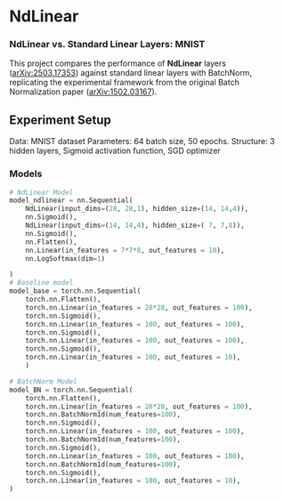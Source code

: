 # NdLinear
### NdLinear vs. Standard Linear Layers: MNIST 

This project compares the performance of **NdLinear** layers ([arXiv:2503.17353](https://arxiv.org/abs/2503.17353)) against standard linear layers with BatchNorm, replicating the experimental framework from the original Batch Normalization paper ([arXiv:1502.03167](https://arxiv.org/abs/1502.03167)).

## Experiment Setup
Data: MNIST dataset
Parameters: 64 batch size, 50 epochs.
Structure: 3 hidden layers, Sigmoid activation function, SGD optimizer

### Models
```python
# NdLinear Model
model_ndlinear = nn.Sequential(
    NdLinear(input_dims=(28, 28,1), hidden_size=(14, 14,4)),
    nn.Sigmoid(),
    NdLinear(input_dims=(14, 14,4), hidden_size=( 7, 7,8)),
    nn.Sigmoid(),
    nn.Flatten(),
    nn.Linear(in_features = 7*7*8, out_features = 10),
    nn.LogSoftmax(dim=1) 

)
# Baseline model
model_base = torch.nn.Sequential(
    torch.nn.Flatten(),
    torch.nn.Linear(in_features = 28*28, out_features = 100),
    torch.nn.Sigmoid(),
    torch.nn.Linear(in_features = 100, out_features = 100),
    torch.nn.Sigmoid(),
    torch.nn.Linear(in_features = 100, out_features = 100),
    torch.nn.Sigmoid(),
    torch.nn.Linear(in_features = 100, out_features = 10),
    )

# BatchNorm Model 
model_BN = torch.nn.Sequential(
    torch.nn.Flatten(),
    torch.nn.Linear(in_features = 28*28, out_features = 100),
    torch.nn.BatchNorm1d(num_features=100),
    torch.nn.Sigmoid(),
    torch.nn.Linear(in_features = 100, out_features = 100),
    torch.nn.BatchNorm1d(num_features=100),
    torch.nn.Sigmoid(),
    torch.nn.Linear(in_features = 100, out_features = 100),
    torch.nn.BatchNorm1d(num_features=100),
    torch.nn.Sigmoid(),
    torch.nn.Linear(in_features = 100, out_features = 10),
)
